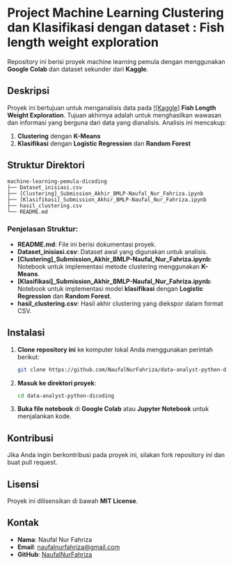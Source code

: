 # Project Machine Learning Clustering dan Klasifikasi dengan dataset : Fish length weight exploration

Repository ini berisi proyek machine learning pemula dengan menggunakan **Google Colab** dan dataset sekunder dari **Kaggle**.

## Deskripsi

Proyek ini bertujuan untuk menganalisis data pada [![Kaggle]](https://www.kaggle.com/datasets/taweilo/fish-species-sampling-weight-and-height-data) **Fish Length Weight Exploration**. Tujuan akhirnya adalah untuk menghasilkan wawasan dan informasi yang berguna dari data yang dianalisis. Analisis ini mencakup:

1. **Clustering** dengan **K-Means**
2. **Klasifikasi** dengan **Logistic Regression** dan **Random Forest**


## Struktur Direktori

```
machine-learning-pemula-dicoding
├── Dataset_inisiasi.csv
├── [Clustering]_Submission_Akhir_BMLP-Naufal_Nur_Fahriza.ipynb
├── [Klasifikasi]_Submission_Akhir_BMLP-Naufal_Nur_Fahriza.ipynb
├── hasil_clustering.csv
└── README.md
```

### Penjelasan Struktur:

- **README.md**: File ini berisi dokumentasi proyek.
- **Dataset\_inisiasi.csv**: Dataset awal yang digunakan untuk analisis.
- **[Clustering]\_Submission\_Akhir\_BMLP-Naufal\_Nur\_Fahriza.ipynb**: Notebook untuk implementasi metode clustering menggunakan **K-Means**.
- **[Klasifikasi]\_Submission\_Akhir\_BMLP-Naufal\_Nur\_Fahriza.ipynb**: Notebook untuk implementasi model **klasifikasi** dengan **Logistic Regression** dan **Random Forest**.
- **hasil\_clustering.csv**: Hasil akhir clustering yang diekspor dalam format CSV.

## Instalasi

1. **Clone repository ini** ke komputer lokal Anda menggunakan perintah berikut:
   ```bash
   git clone https://github.com/NaufalNurFahriza/data-analyst-python-dicoding.git
   ```
2. **Masuk ke direktori proyek**:
   ```bash
   cd data-analyst-python-dicoding
   ```
3. **Buka file notebook** di **Google Colab** atau **Jupyter Notebook** untuk menjalankan kode.

## Kontribusi

Jika Anda ingin berkontribusi pada proyek ini, silakan fork repository ini dan buat pull request.

## Lisensi

Proyek ini dilisensikan di bawah **MIT License**.

## Kontak

- **Nama**: Naufal Nur Fahriza
- **Email**: [naufalnurfahriza@gmail.com](mailto\:naufalnurfahriza@gmail.com)
- **GitHub**: [NaufalNurFahriza](https://github.com/NaufalNurFahriza)

